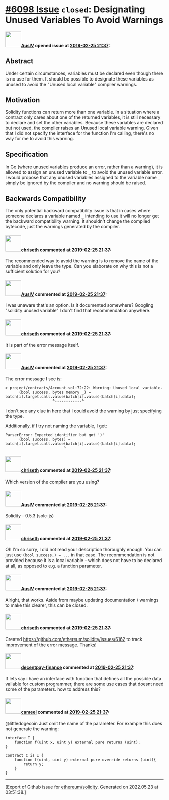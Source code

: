 # [\#6098 Issue](https://github.com/ethereum/solidity/issues/6098) `closed`: Designating Unused Variables To Avoid Warnings

#### <img src="https://avatars.githubusercontent.com/u/977954?u=62989bf43c1c5d6f1aa402f0539a94f2aaf3fa6b&v=4" width="50">[AusIV](https://github.com/AusIV) opened issue at [2019-02-25 21:37](https://github.com/ethereum/solidity/issues/6098):

<!--## Prerequisites

- First, many thanks for taking part in the community. We really appreciate that.
- We realize there is a lot of data requested here. We ask only that you do your best to provide as much information as possible so we can better help you.
- Support questions are better asked in one of the following locations:
	- [Solidity chat](https://gitter.im/ethereum/solidity)
	- [Stack Overflow](https://ethereum.stackexchange.com/)
- Ensure the issue isn't already reported (check `feature` and `language design` labels).

*Delete the above section and the instructions in the sections below before submitting*

-->

## Abstract

<!--
Please describe by example what problem you see in the current Solidity language
and reason about it.
-->

Under certain circumstances, variables must be declared even though there is no use for them. It should be possible to designate these variables as unused to avoid the "Unused local variable" compiler warnings.

## Motivation

<!--
In this section you describe how you propose to address the problem you described earlier,
including by giving one or more exemplary source code snippets for demonstration.
-->

Solidity functions can return more than one variable. In a situation where a contract only cares about one of the returned variables, it is still necessary to declare and set the other variables. Because these variables are declared but not used, the compiler raises an Unused local variable warning. Given that I did not specify the interface for the function I'm calling, there's no way for me to avoid this warning.

## Specification

<!--
The technical specification should describe the syntax and semantics of any new feature. The
specification should be detailed enough to allow any developer to implement the functionality.
-->

In Go (where unused variables produce an error, rather than a warning), it is allowed to assign an unused variable to `_` to avoid the unused variable error. I would propose that any unused variables assigned to the variable name `_` simply be ignored by the compiler and no warning should be raised.

## Backwards Compatibility

<!--
All language changes that introduce backwards incompatibilities must include a section describing
these incompatibilities and their severity.

Please describe how you propose to deal with these incompatibilities.
-->

The only potential backward compatibility issue is that in cases where someone declares a variable named `_` intending to use it will no longer get the backward compatibility warning. It shouldn't change the compiled bytecode, just the warnings generated by the compiler.

#### <img src="https://avatars.githubusercontent.com/u/9073706?v=4" width="50">[chriseth](https://github.com/chriseth) commented at [2019-02-25 21:37](https://github.com/ethereum/solidity/issues/6098#issuecomment-467370560):

The recommended way to avoid the warning is to remove the name of the variable and only leave the type. Can you elaborate on why this is not a sufficient solution for you?

#### <img src="https://avatars.githubusercontent.com/u/977954?u=62989bf43c1c5d6f1aa402f0539a94f2aaf3fa6b&v=4" width="50">[AusIV](https://github.com/AusIV) commented at [2019-02-25 21:37](https://github.com/ethereum/solidity/issues/6098#issuecomment-468312382):

I was unaware that's an option. Is it documented somewhere? Googling "solidity unused variable" I don't find that recommendation anywhere.

#### <img src="https://avatars.githubusercontent.com/u/9073706?v=4" width="50">[chriseth](https://github.com/chriseth) commented at [2019-02-25 21:37](https://github.com/ethereum/solidity/issues/6098#issuecomment-468312693):

It is part of the error message itself.

#### <img src="https://avatars.githubusercontent.com/u/977954?u=62989bf43c1c5d6f1aa402f0539a94f2aaf3fa6b&v=4" width="50">[AusIV](https://github.com/AusIV) commented at [2019-02-25 21:37](https://github.com/ethereum/solidity/issues/6098#issuecomment-468333286):

The error message I see is:

```
> project/contracts/Account.sol:72:22: Warning: Unused local variable.
      (bool success, bytes memory _) = batch[i].target.call.value(batch[i].value)(batch[i].data);
                     ^------------^
```

I don't see any clue in here that I could avoid the warning by just specifying the type.

Additionally, if I try not naming the variable, I get:

```
ParserError: Expected identifier but got ')'
      (bool success, bytes) = batch[i].target.call.value(batch[i].value)(batch[i].data);
                          ^
```

#### <img src="https://avatars.githubusercontent.com/u/9073706?v=4" width="50">[chriseth](https://github.com/chriseth) commented at [2019-02-25 21:37](https://github.com/ethereum/solidity/issues/6098#issuecomment-468347999):

Which version of the compiler are you using?

#### <img src="https://avatars.githubusercontent.com/u/977954?u=62989bf43c1c5d6f1aa402f0539a94f2aaf3fa6b&v=4" width="50">[AusIV](https://github.com/AusIV) commented at [2019-02-25 21:37](https://github.com/ethereum/solidity/issues/6098#issuecomment-468354008):

Solidity - 0.5.3 (solc-js)

#### <img src="https://avatars.githubusercontent.com/u/9073706?v=4" width="50">[chriseth](https://github.com/chriseth) commented at [2019-02-25 21:37](https://github.com/ethereum/solidity/issues/6098#issuecomment-468441242):

Oh I'm so sorry, I did not read your description thoroughly enough. You can just use `(bool success,) = ...` in that case. The recommendation is not provided because it is a local variable - which does not have to be declared at all, as opposed to e.g. a function parameter.

#### <img src="https://avatars.githubusercontent.com/u/977954?u=62989bf43c1c5d6f1aa402f0539a94f2aaf3fa6b&v=4" width="50">[AusIV](https://github.com/AusIV) commented at [2019-02-25 21:37](https://github.com/ethereum/solidity/issues/6098#issuecomment-468740701):

Alright, that works. Aside from maybe updating documentation / warnings to make this clearer, this can be closed.

#### <img src="https://avatars.githubusercontent.com/u/9073706?v=4" width="50">[chriseth](https://github.com/chriseth) commented at [2019-02-25 21:37](https://github.com/ethereum/solidity/issues/6098#issuecomment-469255884):

Created https://github.com/ethereum/solidity/issues/6162 to track improvement of the error message. Thanks!

#### <img src="https://avatars.githubusercontent.com/u/86732612?u=0b600c3af842868a81ab0f024ae15400735596a6&v=4" width="50">[decentpay-finance](https://github.com/decentpay-finance) commented at [2019-02-25 21:37](https://github.com/ethereum/solidity/issues/6098#issuecomment-902616571):

If lets say i have an interface with function that defines all the possible data vailable for custom programmer, there are some use cases that doesnt need some of the parameters. how to address this?

#### <img src="https://avatars.githubusercontent.com/u/137030?v=4" width="50">[cameel](https://github.com/cameel) commented at [2019-02-25 21:37](https://github.com/ethereum/solidity/issues/6098#issuecomment-907852365):

@littledogecoin Just omit the name of the parameter. For example this does not generate the warning:

```solidity
interface I {
    function f(uint x, uint y) external pure returns (uint);
}

contract C is I {
    function f(uint, uint y) external pure override returns (uint){
        return y;
    }
}
```


-------------------------------------------------------------------------------



[Export of Github issue for [ethereum/solidity](https://github.com/ethereum/solidity). Generated on 2022.05.23 at 03:51:38.]
